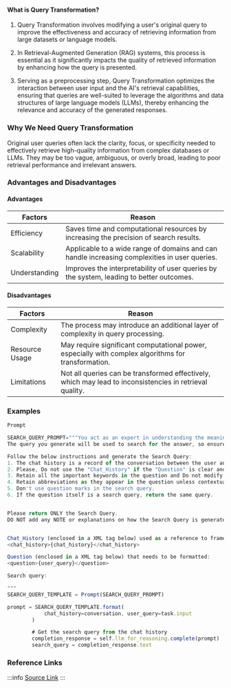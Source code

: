 #### What is Query Transformation?

1. Query Transformation involves modifying a user's original query to improve
   the effectiveness and accuracy of retrieving information from large datasets
   or language models.

2. In Retrieval-Augmented Generation (RAG) systems, this process is essential as
   it significantly impacts the quality of retrieved information by enhancing
   how the query is presented.

3. Serving as a preprocessing step, Query Transformation optimizes the
   interaction between user input and the AI's retrieval capabilities, ensuring
   that queries are well-suited to leverage the algorithms and data structures
   of large language models (LLMs), thereby enhancing the relevance and accuracy
   of the generated responses.

### Why We Need Query Transformation

Original user queries often lack the clarity, focus, or specificity needed to
effectively retrieve high-quality information from complex databases or LLMs.
They may be too vague, ambiguous, or overly broad, leading to poor retrieval
performance and irrelevant answers.

### Advantages and Disadvantages

#### Advantages

<table class="table-size-for-cloud-services">
    <thead>
        <tr>
            <th>Factors</th>
            <th>Reason</th>
        </tr>
    </thead>
    <tbody>
        <tr>
            <td><span class="custom-header">Efficiency</span></td>
            <td>Saves time and computational resources by increasing the precision of search results.</td>
        </tr>
        <tr>
            <td><span class="custom-header">Scalability</span></td>
            <td>Applicable to a wide range of domains and can handle increasing complexities in user queries.</td>
        </tr>
        <tr>
            <td><span class="custom-header">Understanding</span></td>
            <td>Improves the interpretability of user queries by the system, leading to better outcomes.</td>
        </tr>
    </tbody>
</table>

#### Disadvantages

<table class="table-size-for-cloud-services">
    <thead>
        <tr>
            <th>Factors</th>
            <th>Reason</th>
        </tr>
    </thead>
    <tbody>
        <tr>
            <td><span class="custom-header">Complexity</span></td>
            <td>The process may introduce an additional layer of complexity in query processing.</td>
        </tr>
        <tr>
            <td><span class="custom-header">Resource Usage</span></td>
            <td>May require significant computational power, especially with complex algorithms for transformation.</td>
        </tr>
        <tr>
            <td><span class="custom-header">Limitations</span></td>
            <td>Not all queries can be transformed effectively, which may lead to inconsistencies in retrieval quality.</td>
        </tr>
    </tbody>
</table>

### Examples

```js
Prompt

SEARCH_QUERY_PROMPT="""You act as an expert in understanding the meaning of "Question" and converting them into precise search queries.
The query you generate will be used to search for the answer, so ensure the "Search query" is clear and accurately reflects the user's intent.

Follow the below instructions and generate the Search Query:
1. The chat history is a record of the conversation between the user and Vina, the AI Chat Assistant. It consists of pairs of user questions and Vina's responses, listed in chronological order with the most recent question at the end (Question-Response format).
2. Please, Do not use the "Chat_History" if the "Question" is clear and does not need additional context.
3. Retain all the important keywords in the question and Do not modify it.
4. Retain abbreviations as they appear in the question unless contextually incorrect.
5. Don't use question marks in the search query.
6. If the question itself is a search query, return the same query.


Please return ONLY the Search Query.
DO NOT add any NOTE or explanations on how the Search Query is generated.


Chat_History (enclosed in a XML tag below) used as a reference to frame the search query:
<chat_history>{chat_history}</chat_history>

Question (enclosed in a XML tag below) that needs to be formatted:
<question>{user_query}</question>

Search query:

"""
SEARCH_QUERY_TEMPLATE = Prompt(SEARCH_QUERY_PROMPT)
```

```js
prompt = SEARCH_QUERY_TEMPLATE.format(
            chat_history=conversation, user_query=task.input
        )

        # Get the search query from the chat history
        completion_response = self.llm_for_reasoning.complete(prompt)
        search_query = completion_response.text

```

### **Reference Links**

:::info 
[Source Link](https://blog.langchain.dev/deconstructing-rag/) 
:::
